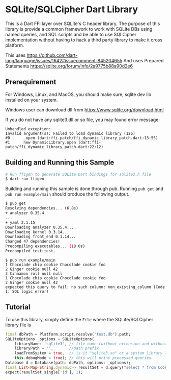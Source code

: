 # SQLite/SQLCipher Dart Library

This is a Dart FFI layer over SQLite's C header library.
The purpose of this library is provide a common framework to work with SQLite DBs using named queries, 
and SQL scripts and be able to use SQLCipher implementation without having to hack a third party library to make it cross platform.

This uses
https://github.com/dart-lang/language/issues/1642#issuecomment-845204655
And uses Prepared Statements
https://sqlite.org/forum/info/2a9775b88a90d2e6

## Prerequirement

For Windows, Linux, and MacOS, you should make sure, sqlite dev lib installed on your system.

Windows user can download dll from https://www.sqlite.org/download.html

If you do not have any sqlite3.dll or so file, you may found error message:

```
Unhandled exception:
Invalid argument(s): Failed to load dynamic library (126)
#0      _open (dart:ffi-patch/ffi_dynamic_library_patch.dart:13:55)
#1      new DynamicLibrary.open (dart:ffi-patch/ffi_dynamic_library_patch.dart:22:12)
```

## Building and Running this Sample

```sh
# Run ffigen to generate SQLite Dart bindings for sqlite3.h file 
$ dart run ffigen
```

Building and running this sample is done through pub.
Running `pub get` and `pub run example/main` should produce the following output.

```sh
$ pub get
Resolving dependencies... (6.8s)
+ analyzer 0.35.4
...
+ yaml 2.1.15
Downloading analyzer 0.35.4...
Downloading kernel 0.3.14...
Downloading front_end 0.1.14...
Changed 47 dependencies!
Precompiling executables... (18.0s)
Precompiled test:test.

```

```
$ pub run example/main
1 Chocolade chip cookie Chocolade cookie foo
2 Ginger cookie null 42
3 Cinnamon roll null null
1 Chocolade chip cookie Chocolade cookie foo
2 Ginger cookie null 42
expected this query to fail: no such column: non_existing_column (Code 1: SQL logic error)
```

## Tutorial

To use this library, simply define the `File` where the SQLite/SQLCipher library file is

```dart
final dbPath = Platform.script.resolve("test.db").path;
SQLiteOptions _options = SQLiteOptions(
    libraryName: 'sqlite3', // file name (without extension and without "lib" prefix)
    libraryPath = '',       //path prefix 
    loadFromSystem = true,  // is it "sqlite3.so" or a system library like "libsqlite3.so"
    this.debugMode = true); // this will print processed queries
Database d = Database(path: dbPath, options: _options);
final List<Map<String,dynamic>> resultSet = d.query("select * from Cookies where id = ?;", params: [1]);
expect(resultSet.single['id'], 1);
```
